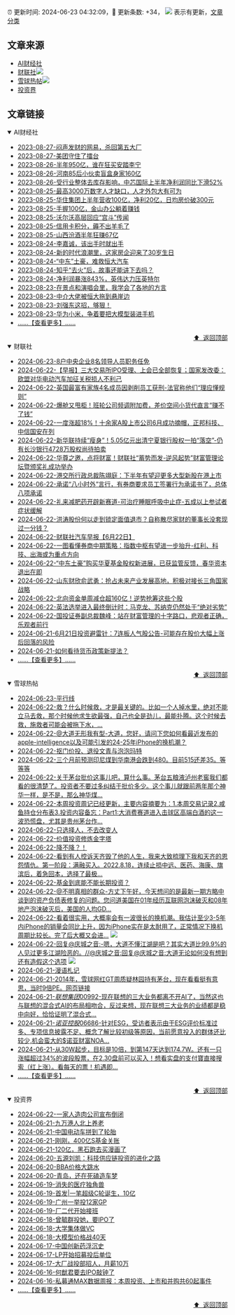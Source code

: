 ##

:alarm_clock: 更新时间: 2024-06-23 04:32:09，:rocket: 更新条数: +34， ![](/assets/dot.png) 表示有更新，[文章分类](/TAGS.md)

## 文章来源

- [AI财经社](#ai财经社)  
- [财联社](#财联社)![](/assets/dot.png)   
- [雪球热帖](#雪球热帖)![](/assets/dot.png)   
- [投资界](#投资界)  

## 文章链接

<details open>
<summary id="ai财经社">
 AI财经社
</summary>


- [2023-08-27-闷声发财的网易，杀回第五大厂](https://www.aicaijing.com.cn/article/18610)  
- [2023-08-27-美团守住了擂台](https://www.aicaijing.com.cn/article/18611)  
- [2023-08-26-半年950亿，谁在狂买安踏李宁](https://www.aicaijing.com.cn/article/18607)  
- [2023-08-26-河南85后小伙卖盲盒身家160亿](https://www.aicaijing.com.cn/article/18608)  
- [2023-08-26-受行业整体去库存影响，中芯国际上半年净利润同比下滑52%](https://www.aicaijing.com.cn/article/18609)  
- [2023-08-25-最高3000万数字人才缺口，人才外包大有可为](https://www.aicaijing.com.cn/article/18601)  
- [2023-08-25-华住集团上半年营收100亿，净利20亿，日均房价破300元](https://www.aicaijing.com.cn/article/18602)  
- [2023-08-25-手握100亿，金山办公躺着赚钱](https://www.aicaijing.com.cn/article/18603)  
- [2023-08-25-沃尔沃高层回应“宫斗”传闻](https://www.aicaijing.com.cn/article/18604)  
- [2023-08-25-信用卡积分，薅不出羊毛了](https://www.aicaijing.com.cn/article/18605)  
- [2023-08-25-山西汾酒半年狂赚67亿](https://www.aicaijing.com.cn/article/18606)  
- [2023-08-24-李嘉诚，该出手时就出手](https://www.aicaijing.com.cn/article/18596)  
- [2023-08-24-新的时代浪潮里，这家房企迎来了30岁生日](https://www.aicaijing.com.cn/article/18597)  
- [2023-08-24-“中东”土豪，难救恒大汽车](https://www.aicaijing.com.cn/article/18598)  
- [2023-08-24-知乎“去火”后，故事还能讲下去吗？](https://www.aicaijing.com.cn/article/18599)  
- [2023-08-24-净利润暴涨843%，英伟达力压英特尔](https://www.aicaijing.com.cn/article/18600)  
- [2023-08-23-在景点和演唱会里，我学会了各地的方言](https://www.aicaijing.com.cn/article/18591)  
- [2023-08-23-中介大佬被恒大拖到悬崖边](https://www.aicaijing.com.cn/article/18592)  
- [2023-08-23-刘强东这招，够狠！](https://www.aicaijing.com.cn/article/18593)  
- [2023-08-23-华为小米，争着要把大模型装进手机](https://www.aicaijing.com.cn/article/18594)  
- [......【查看更多】......](/details/AI财经社.md)

<div align="right"><a href="#文章来源">⬆ &nbsp;返回顶部</a></div>
</details>

<details open>
<summary id="财联社">
 财联社
</summary>


- [2024-06-23-8户中央企业8名领导人员职务任免](https://www.cls.cn/detail/1708760)  
- [2024-06-22-【早报】三大交易所IPO受理、上会已全部恢复；国家发改委：欧盟对华电动汽车加征关税损人不利己](https://www.cls.cn/detail/1711904)  
- [2024-06-22-英国最富有家族4名成员因剥削员工获刑-法官称他们“理应懂规则”](https://www.cls.cn/detail/1711887)  
- [2024-06-22-爆舱又甩柜！班轮公司频调附加费，差价空间小货代直言“赚不了钱”](https://www.cls.cn/detail/1711838)  
- [2024-06-22-一度涨超18%！十余家A股上市公司6月成功摘帽，正邦科技、中信国安在列](https://www.cls.cn/detail/1711814)  
- [2024-06-22-新华联持续“瘦身”！5.05亿元出清宁夏银行股权一拍“落空”-仍有长沙银行4728万股权尚待拍卖](https://www.cls.cn/detail/1711778)  
- [2024-06-22-华尊之邀，点将财富！财联社“蓄势而发-逆风起势”财富管理论坛暨颁奖礼成功举办](https://www.cls.cn/detail/1711753)  
- [2024-06-22-港交所行政总裁陈翊庭：下半年有望迎更多大型新股在港上市](https://www.cls.cn/detail/1711718)  
- [2024-06-22-承诺“八小时外”言行，有券商要求员工签署行为承诺书了，总体八项承诺](https://www.cls.cn/detail/1711765)  
- [2024-06-22-礼来减肥药开辟新赛道-可治疗睡眠呼吸中止症-五成以上参试者症状缓解](https://www.cls.cn/detail/1711750)  
- [2024-06-22-洪涛股份何以走到锁定面值退市？自称散尽家财的董事长没套现过一分钱？](https://www.cls.cn/detail/1711732)  
- [2024-06-22-财联社汽车早报【6月22日】](https://www.cls.cn/detail/1711728)  
- [2024-06-22-一图看懂券商中期策略：指数中枢有望进一步抬升-红利、科技、出海或为重点方向](https://www.cls.cn/detail/1709778)  
- [2024-06-22-“中东土豪”购买华夏基金股权新进展，已获监管反馈，春华资本退出在即](https://www.cls.cn/detail/1711823)  
- [2024-06-22-山东财欣俞武勇：抢占未来产业发展高地，积极对接长三角国家战略](https://www.cls.cn/detail/1711796)  
- [2024-06-22-北向资金单周减仓超160亿！逆势抢筹这些个股](https://www.cls.cn/detail/1711870)  
- [2024-06-22-英法选举进入最终倒计时：马克龙、苏纳克仍然处于“绝对劣势”](https://www.cls.cn/detail/1711893)  
- [2024-06-22-国投证券副总裁魏峰：站在财富管理的十字路口，悲观者正确，乐观者前行](https://www.cls.cn/detail/1711907)  
- [2024-06-21-6月21日投资避雷针：7连板人气股公告-可能存在股价大幅上涨后回落的风险](https://www.cls.cn/detail/1710596)  
- [2024-06-21-如何看待货币政策新提法？](https://www.cls.cn/detail/1710618)  
- [......【查看更多】......](/details/财联社.md)

<div align="right"><a href="#文章来源">⬆ &nbsp;返回顶部</a></div>
</details>

<details open>
<summary id="雪球热帖">
 雪球热帖
</summary>


- [2024-06-23-平行线](https://xueqiu.com/7153156603/294811223)  
- [2024-06-22-救？什么时候救，才是最关键的。比如一个人掉水里，绝对不能立马去救，那个时候他求生欲最强，自己也全是劲儿，最能扑腾。这个时候去救，施救者可能会被拖下水，...](https://xueqiu.com/6594360415/294777342)  
- [2024-06-22-@大道无形我有型-大道，您好，请问下您如何看最近发布的apple-intelligence以及可能引发的24-25年iPhone的换机潮？](https://xueqiu.com/5529328767/294776696)  
- [2024-06-22-抠门价投、退役文青与泡泡玛特](https://xueqiu.com/4381703788/294761383)  
- [2024-06-22-三个月前预测印尼煤到华南港会跌到480。目前515还差35。等等等](https://xueqiu.com/7103876041/294794714)  
- [2024-06-22-关于茅台批价这事儿吧，算什么事。茅台五粮液泸州老窖我们都看的很清楚了。投资者不要过多纠结于批价多少。这个事儿就跟前两年那个神华一样，是不是，那么神华煤...](https://xueqiu.com/4212900091/294771486)  
- [2024-06-22-本周投资周记已经更新，主要内容摘要为：1.本周交易记录2.咸鱼持仓分布表3.投资内容备忘：Part1:大消费赛道进入击球区高端白酒的这一波恐慌盘，尤其是贵州茅台作...](https://xueqiu.com/9600110938/294779368)  
- [2024-06-22-只选择人，不去改变人](https://xueqiu.com/7925770134/294760976)  
- [2024-06-22-价值投资修炼金字塔](https://xueqiu.com/3727797950/294768600)  
- [2024-06-22-降不降？！](https://xueqiu.com/1760673340/294786988)  
- [2024-06-22-看到有人控诉天齐毁了他的人生，我来大致梳理下我和天齐的恩怨情仇。第一阶段：满融买入。2022.8.18，连续止损中远、医药、海康、旗滨后，着急回本，选择了最极...](https://xueqiu.com/6876843497/294766464)  
- [2024-06-22-基金到底能不能长期投资？](https://xueqiu.com/6146592061/294779375)  
- [2024-06-22-@不明真相的群众-方丈下午好，今天想问的是最新一期方略中谈到的资产负债表修复的问题。您问道美国在01年经历互联网泡沫破灭和08年地产泡沫破灭后，美国的人均GD...](https://xueqiu.com/3443272116/294787918)  
- [2024-06-22-看着很实用，大概率会有一波很长的换机潮。我估计至少3-5年内iPhone的销量会同比上升，因为iPhone实在是太耐用了，正常情况下换机周期比较长。完了后大概又会进...](https://xueqiu.com/1247347556/294804744) ![](/assets/new.png)  
- [2024-06-22-回复@庆城之音:-嗯，大道不懂江湖是吧？其实大道比99.9%的人见过更多江湖险恶的。//@庆城之音:回复@庆城之音:大道无论如何没有想到还有造假这个选项](https://xueqiu.com/1247347556/294807802) ![](/assets/new.png)  
- [2024-06-21-漫语札记](https://xueqiu.com/7375338821/294617103)  
- [2024-06-21-2014年，雪球网红GT周质疑林园持有茅台，现在看看挺有意思，当时9倍PE。网页链接](https://xueqiu.com/3393395193/294638310)  
- [2024-06-21-$联想集团00992$-现在联想的三大业务都离不开AI了，当然这也与联想的混合式AI的布局相吻合，反过来想，现在联想三大业务的业绩都是稳中向好，恰恰证明了混合式...](https://xueqiu.com/7066397951/294636193)  
- [2024-06-21-$诺亚控股06686$-针对ESG，受访者表示由于ESG评价标准过多、专项信息披露不足、概念了解比较初级等原因，当前愿意投入的群体还比较少,机会蛮大的$诺亚财富NOA...](https://xueqiu.com/4342399646/294631965)  
- [2024-06-21-从30W起步，目标是10倍，到第147天达到174.7W。还有一只涨幅超过34%的波段股票，在2.30盘前可以买入！想看实盘的支付寶直接搜索（红上涨）。看每天的票！机遇即...](https://xueqiu.com/1925434199/294651260)  
- [......【查看更多】......](/details/雪球热帖.md)

<div align="right"><a href="#文章来源">⬆ &nbsp;返回顶部</a></div>
</details>

<details open>
<summary id="投资界">
 投资界
</summary>


- [2024-06-22-一家人造肉公司宣布倒闭](https://posts.careerengine.us/p/6676870645eecb659e3cfb14)  
- [2024-06-21-九万港人北上养老](https://posts.careerengine.us/p/667505f7b96b7159555c501f)  
- [2024-06-21-中国电动车拼到了轮胎](https://posts.careerengine.us/p/667505e46dd30759206906bd)  
- [2024-06-21-刚刚，400亿S基金关账](https://posts.careerengine.us/p/667505e46dd30759206906c6)  
- [2024-06-21-120亿，黑石跑去买漫画了](https://posts.careerengine.us/p/667505d47883455875bd7697)  
- [2024-06-20-五源刘凯：科技供应链投资的进化之路](https://posts.careerengine.us/p/66737bde362eae34f60422bb)  
- [2024-06-20-BBA价格大跳水](https://posts.careerengine.us/p/66737bde362eae34f60422b3)  
- [2024-06-20-青岛，还在死磕造车梦](https://posts.careerengine.us/p/66737bedb57ef4351461073f)  
- [2024-06-19-消失的医疗独角兽](https://posts.careerengine.us/p/66722f2ff95bbe678f2c2e63)  
- [2024-06-19-首发|一笔超级C轮诞生，10亿](https://posts.careerengine.us/p/66722f205113b4676d284c0d)  
- [2024-06-19-广州一举投12家GP](https://posts.careerengine.us/p/66722f205113b4676d284c15)  
- [2024-06-19-厂二代开始接班](https://posts.careerengine.us/p/66722f205113b4676d284c1d)  
- [2024-06-18-曾毓群投她，要IPO了](https://posts.careerengine.us/p/66713fb3f9a5bc1dc0cf5b5b)  
- [2024-06-18-大学集体做VC](https://posts.careerengine.us/p/66713fc1f7253a1e2e703dbf)  
- [2024-06-18-大模型价格战40天](https://posts.careerengine.us/p/66713fc1f7253a1e2e703db7)  
- [2024-06-17-中国创新药浮沉史](https://posts.careerengine.us/p/6670508a2b8b244bed6e1e28)  
- [2024-06-17-LP开始招募投后单位](https://posts.careerengine.us/p/6670508a2b8b244bed6e1e19)  
- [2024-06-17-大厂战投部招人，月薪10万](https://posts.careerengine.us/p/667050892b8b244bed6e1e11)  
- [2024-06-16-何猷君要去IPO敲钟了](https://posts.careerengine.us/p/666ee300c3464b78a97c6a76)  
- [2024-06-16-私募通MAX数据周报：本周投资、上市和并购共60起事件](https://posts.careerengine.us/p/666ee3139f458d792278acfa)  
- [......【查看更多】......](/details/投资界.md)

<div align="right"><a href="#文章来源">⬆ &nbsp;返回顶部</a></div>
</details>
